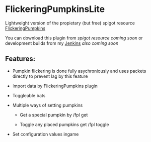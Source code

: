 FlickeringPumpkinsLite
======================

Lightweight version of the propietary (but free) spigot resource [FlickeringPumpkins](https://www.spigotmc.org/resources/halloween-flickering-jack-olanterns.13150/)

You can download this plugin from *spigot resource coming soon* or development builds from my [Jenkins](https://ci.janmm14.de) *also coming soon*


Features:
---------

* Pumpkin flickering is done fully asychroniously and uses packets directly to prevent lag by this feature

* Import data by FlickeringPumpkins plugin

* Toggleable bats

* Multiple ways of setting pumpkins

    * Get a special pumpkin by /fpl get

    * Toggle any placed pumpkins get /fpl toggle

* Set configuration values ingame
